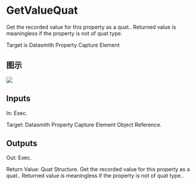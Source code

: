 # GetValueQuat

Get the recorded value for this property as a quat.. Returned value is meaningless if the property is not of quat type.

Target is Datasmith Property Capture Element

## 图示

![]($-20221218-18380635.png)

## Inputs

In: Exec.

Target: Datasmith Property Capture Element Object Reference.  

## Outputs

Out: Exec.

Return Value: Quat Structure. Get the recorded value for this property as a quat.. Returned value is meaningless if the property is not of quat type..

